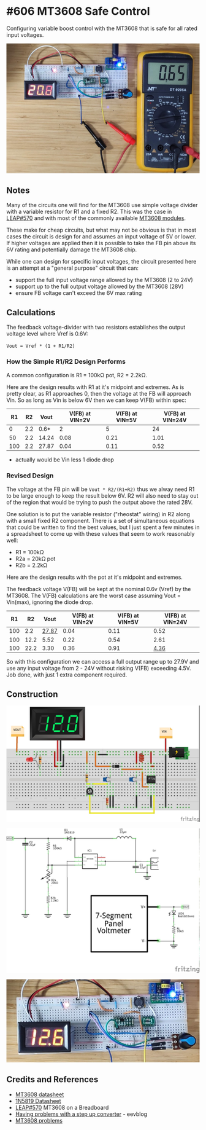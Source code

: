 # #606 MT3608 Safe Control

Configuring variable boost control with the MT3608 that is safe for all rated input voltages.

![Build](./assets/SafeControl_build.jpg?raw=true)

## Notes

Many of the circuits one will find for the MT3608 use simple voltage divider with a variable resistor for R1 and a fixed R2.
This was the case in [LEAP#570](../Breadboarded) and with most of the commonly available [MT3608 modules](../variableboost).

These make for cheap circuits, but what may not be obvious is that in most cases the circuit is design for and assumes
an input voltage of 5V or lower. If higher voltages are applied then it is possible to take the FB pin above its 6V rating
and potentially damage the MT3608 chip.

While one can design for specific input voltages, the circuit presented here
is an attempt at a "general purpose" circuit that can:

* support the full input voltage range allowed by the MT3608 (2 to 24V)
* support up to the full output voltage allowed by the MT3608 (28V)
* ensure FB voltage can't exceed the 6V max rating

## Calculations

The feedback voltage-divider with two resistors establishes the output voltage level where Vref is 0.6V:

`Vout = Vref * (1 + R1/R2)`

### How the Simple R1/R2 Design Performs

A common configuration is R1 = 100kΩ pot, R2 = 2.2kΩ.

Here are the design results with R1 at it's midpoint and extremes.
As is pretty clear, as R1 approaches 0, then the voltage at the FB will approach Vin.
So as long as Vin is below 6V then we can keep V(FB) within spec:

| R1   | R2    | Vout   | V(FB) at VIN=2V | V(FB) at VIN=5V | V(FB) at VIN=24V |
|------|-------|--------|-----------------|-----------------|------------------|
| 0    | 2.2   |  0.6*  | 2               | 5               | 24               |
| 50   | 2.2   |  14.24 | 0.08            | 0.21            | 1.01             |
| 100  | 2.2   |  27.87 | 0.04            | 0.11            | 0.52             |

* actually would be Vin less 1 diode drop

### Revised Design

The voltage at the FB pin will be `Vout * R2/(R1+R2)` thus we alway need R1 to be large enough to keep the result below 6V.
R2 will also need to stay out of the region that would be trying to push the output above the rated 28V.

One solution is to put the variable resistor ("rheostat" wiring) in R2 along with a small fixed R2 component.
There is a set of simultaneous equations that could be written to find the best values, but I just spent a few minutes in a spreadsheet
to come up with these values that seem to work reasonably well:

* R1 = 100kΩ
* R2a = 20kΩ pot
* R2b = 2.2kΩ

Here are the design results with the pot at it's midpoint and extremes.

The feedback voltage V(FB) will be kept at the nominal 0.6v (Vref) by the MT3608.
The V(FB) calculations are the worst case assuming Vout = Vin(max), ignoring the diode drop.

| R1   | R2    | Vout   | V(FB) at VIN=2V | V(FB) at VIN=5V | V(FB) at VIN=24V |
|------|-------|--------|-----------------|-----------------|------------------|
| 100  | 2.2   | [27.87](https://www.wolframalpha.com/input?i=0.6V+*%281+%2B+100k%CE%A9%2F2.2k%CE%A9%29) | 0.04            | 0.11            | 0.52             |
| 100  | 12.2  |  5.52  | 0.22            | 0.54            | 2.61             |
| 100  | 22.2  |  3.30  | 0.36            | 0.91            | [4.36](https://www.wolframalpha.com/input?i=24V+*+22.2k%CE%A9%2F%28100k%CE%A9+%2B+22.2k%CE%A9%29) |

So with this configuration we can access a full output range up to 27.9V and use any input voltage from 2 - 24V without risking V(FB) exceeding 4.5V.
Job done, with just 1 extra component required.

## Construction

![bb](./assets/SafeControl_bb.jpg?raw=true)

![schematic](./assets/SafeControl_schematic.jpg?raw=true)

![bb_build](./assets/SafeControl_bb_build.jpg?raw=true)

## Credits and References

* [MT3608 datasheet](https://www.olimex.com/Products/Breadboarding/BB-PWR-3608/resources/MT3608.pdf)
* [1N5819 Datasheet](https://www.futurlec.com/Diodes/1N5819.shtml)
* [LEAP#570](../Breadboarded) MT3608 on a Breadboard
* [Having problems with a step up converter](https://www.eevblog.com/forum/beginners/having-problems-with-a-step-up-converter/) - eevblog
* [MT3608 problems](https://www.thebackshed.com/forum/ViewTopic.php?TID=11369)

